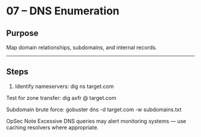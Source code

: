 # 07 – DNS Enumeration

## Purpose
Map domain relationships, subdomains, and internal records.

---

## Steps
1. Identify nameservers:
dig ns target.com

Test for zone transfer:
dig axfr @<nameserver> target.com

Subdomain brute force:
gobuster dns -d target.com -w subdomains.txt

OpSec Note
Excessive DNS queries may alert monitoring systems — use caching resolvers where appropriate.
